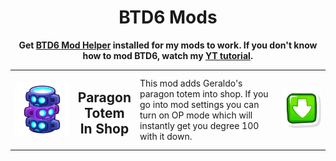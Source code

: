 <h1 align="center">BTD6 Mods</h1>
<p align="center"><b>Get <a href="https://github.com/gurrenm3/BTD-Mod-Helper/releases/latest">BTD6 Mod Helper</a> installed for my mods to work. If you don't know how to mod BTD6, watch my <a href="https://www.youtube.com/watch?v=xHQzRt8Z6YE">YT tutorial</a>.</b>
</p>

<table style="table-layout:fixed">
    <tr>
        <td width="20%" align="left">
            <img align="left"  alt="Icon" width="100%" src="https://raw.githubusercontent.com/Jonyboylovespie/ParagonTotemInShop/main/ParagonPowerTotemPortrait.png">
        </td>
        <td width="15%" align="center">
            <h2>Paragon Totem In Shop</h2>
        </td>
        <td>
           This mod adds Geraldo's paragon totem into shop. If you go into mod settings you can turn on OP mode which will instantly get you degree 100 with it down.
        </td>
        <td width="15%">
            <a href="https://github.com/Jonyboylovespie/BTD6-Mods/blob/main/Mods/ParagonTotem.dll?raw=true"><img alt="Download" src="https://github.com/Darinsky/Bloons-TD6-Mods/blob/main/download_small.png?raw=true"></a>
        </td>
    </tr>
